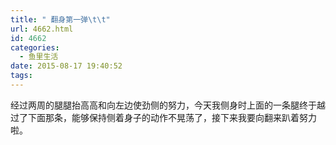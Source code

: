 ```yaml
---
title: " 翻身第一弹\t\t"
url: 4662.html
id: 4662
categories:
  - 鱼里生活
date: 2015-08-17 19:40:52
tags:
---
```


经过两周的腿腿抬高高和向左边使劲侧的努力，今天我侧身时上面的一条腿终于越过了下面那条，能够保持侧着身子的动作不晃荡了，接下来我要向翻来趴着努力啦。